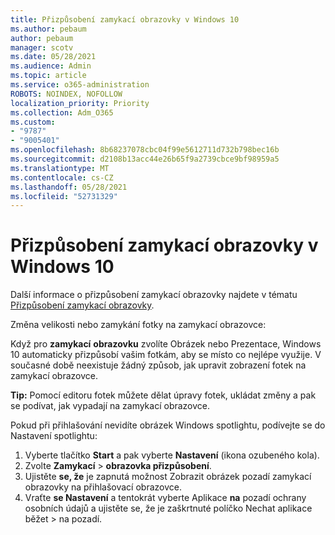 ```yaml
---
title: Přizpůsobení zamykací obrazovky v Windows 10
ms.author: pebaum
author: pebaum
manager: scotv
ms.date: 05/28/2021
ms.audience: Admin
ms.topic: article
ms.service: o365-administration
ROBOTS: NOINDEX, NOFOLLOW
localization_priority: Priority
ms.collection: Adm_O365
ms.custom:
- "9787"
- "9005401"
ms.openlocfilehash: 8b68237078cbc04f99e5612711d732b798bec16b
ms.sourcegitcommit: d2108b13acc44e26b65f9a2739cbce9bf98959a5
ms.translationtype: MT
ms.contentlocale: cs-CZ
ms.lasthandoff: 05/28/2021
ms.locfileid: "52731329"
---
```

# <a name="personalize-your-lock-screen-in-windows-10"></a>Přizpůsobení zamykací obrazovky v Windows 10

Další informace o přizpůsobení zamykací obrazovky najdete v tématu [Přizpůsobení zamykací obrazovky](https://support.microsoft.com/windows/personalize-your-lock-screen-81dab9b0-35cf-887c-84a0-6de8ef72bea0).

Změna velikosti nebo zamykání fotky na zamykací obrazovce:

Když pro **zamykací** **obrazovku** zvolíte Obrázek nebo Prezentace, Windows 10 automaticky přizpůsobí vašim fotkám, aby se místo co nejlépe využije. V současné době neexistuje žádný způsob, jak upravit zobrazení fotek na zamykací obrazovce.

**Tip:** Pomocí editoru fotek můžete dělat úpravy fotek, ukládat změny a pak se podívat, jak vypadají na zamykací obrazovce.

Pokud při přihlašování nevidíte obrázek Windows spotlightu, podívejte se do Nastavení spotlightu: 

1. Vyberte tlačítko **Start** a pak vyberte **Nastavení** (ikona ozubeného kola).
1. Zvolte **Zamykací**  >  **obrazovka přizpůsobení**.
1. Ujistěte **se, že** je zapnutá možnost Zobrazit obrázek pozadí zamykací obrazovky na přihlašovací obrazovce.
1. Vraťte **se Nastavení** a tentokrát vyberte Aplikace **na** pozadí ochrany osobních údajů a ujistěte se, že je zaškrtnuté políčko Nechat aplikace běžet  >  na pozadí. 